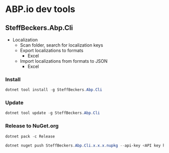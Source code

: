 # ABP.io dev tools

## SteffBeckers.Abp.Cli

- Localization
  - Scan folder, search for localization keys
  - Export localizations to formats
    - Excel
  - Import localizations from formats to JSON
    - Excel

### Install

```powershell
dotnet tool install -g SteffBeckers.Abp.Cli
```

### Update

```powershell
dotnet tool update -g SteffBeckers.Abp.Cli
```

### Release to NuGet.org

```powershell
dotnet pack -c Release
```

```powershell
dotnet nuget push SteffBeckers.Abp.Cli.x.x.x.nupkg --api-key <API key here> --source https://api.nuget.org/v3/index.json
```

